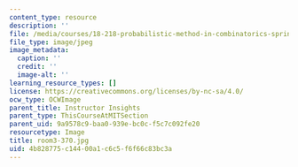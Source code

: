 ```yaml
---
content_type: resource
description: ''
file: /media/courses/18-218-probabilistic-method-in-combinatorics-spring-2019/4b828775c14400a1c6c5f6f66c83bc3a_room3-370.jpg
file_type: image/jpeg
image_metadata:
  caption: ''
  credit: ''
  image-alt: ''
learning_resource_types: []
license: https://creativecommons.org/licenses/by-nc-sa/4.0/
ocw_type: OCWImage
parent_title: Instructor Insights
parent_type: ThisCourseAtMITSection
parent_uid: 9a9578c9-baa0-939e-bc0c-f5c7c092fe20
resourcetype: Image
title: room3-370.jpg
uid: 4b828775-c144-00a1-c6c5-f6f66c83bc3a
---
```

